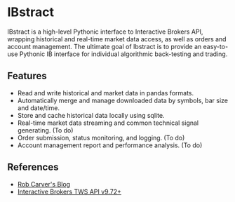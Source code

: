 IBstract
========

IBstract is a high-level Pythonic interface to Interactive Brokers API,
wrapping historical and real-time market data access, as well as orders and
account management. The ultimate goal of Ibstract is to provide an easy-to-use
Pythonic IB interface for individual algorithmic back-testing and trading.


Features
----------
- Read and write historical and market data in pandas formats.
- Automatically merge and manage downloaded data by symbols, bar size and date/time.
- Store and cache historical data locally using sqlite.
- Real-time market data streaming and common technical signal generating. (To do)
- Order submission, status monitoring, and logging. (To do)
- Account management report and performance analysis. (To do)


References
----------
- [Rob Carver's Blog](http://qoppac.blogspot.co.uk/2017/03/interactive-brokers-native-python-api.html)
- [Interactive Brokers TWS API v9.72+](http://interactivebrokers.github.io/tws-api/)
